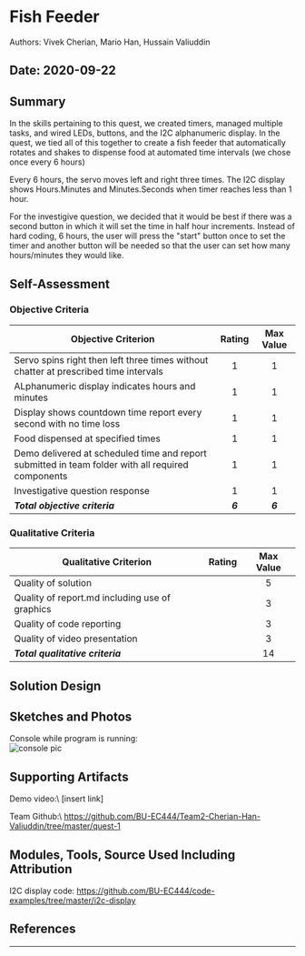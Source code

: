 # Fish Feeder
Authors: Vivek Cherian, Mario Han, Hussain Valiuddin

Date: 2020-09-22
-----

## Summary
In the skills pertaining to this quest, we created timers, managed multiple tasks, and wired LEDs, buttons, and the I2C alphanumeric display. In the quest, we tied all of this together to create a fish feeder that automatically rotates and shakes to dispense food at automated time intervals (we chose once every 6 hours) 

Every 6 hours, the servo moves left and right three times. The I2C display shows Hours.Minutes and Minutes.Seconds when timer reaches less than 1 hour.

For the investigive question, we decided that it would be best if there was a second button in which it will set the time in half hour increments. Instead of hard coding, 6 hours, the user will press the "start" button once to set the timer and another button will be needed so that the user can set how many hours/minutes they would like.

## Self-Assessment

### Objective Criteria

| Objective Criterion | Rating | Max Value  | 
|---------------------------------------------|:-----------:|:---------:|
| Servo spins right then left three times without chatter at prescribed time intervals | 1 |  1     | 
| ALphanumeric display indicates hours and minutes | 1 |  1     | 
| Display shows countdown time report every second with no time loss | 1 |  1     | 
| Food dispensed at specified times | 1 |  1     | 
| Demo delivered at scheduled time and report submitted in team folder with all required components | 1 |  1     | 
| Investigative question response | 1 |  1     | 
| ***Total objective criteria*** | ***6*** | ***6*** |


### Qualitative Criteria

| Qualitative Criterion | Rating | Max Value  | 
|---------------------------------------------|:-----------:|:---------:|
| Quality of solution |  |  5     | 
| Quality of report.md including use of graphics |  |  3     | 
| Quality of code reporting |  |  3     | 
| Quality of video presentation |  |  3     |
| ***Total qualitative criteria*** | | 14 | 


## Solution Design



## Sketches and Photos

Console while program is running:\
![console pic](https://user-images.githubusercontent.com/45515930/93923803-ddf6c680-fce1-11ea-81bb-f1bb57ecaefc.JPG)


## Supporting Artifacts

Demo video:\ 
[insert link]

Team Github:\ 
https://github.com/BU-EC444/Team2-Cherian-Han-Valiuddin/tree/master/quest-1

## Modules, Tools, Source Used Including Attribution
I2C display code: https://github.com/BU-EC444/code-examples/tree/master/i2c-display


## References

-----

